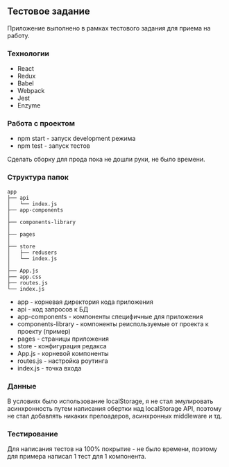 ## Тестовое задание

Приложение выполнено в рамках тестового задания для приема на работу.

### Технологии

- React
- Redux
- Babel
- Webpack
- Jest
- Enzyme

### Работа с проектом

- npm start - запуск development режима
- npm test - запуск тестов

Сделать сборку для прода пока не дошли руки, не было времени.

### Структура папок

```
app
├── api
│   └── index.js
├── app-components
│
├── components-library
│
├── pages
│
├── store 
│   ├── redusers
│   └── index.js
│
├── App.js
├── app.css
├── routes.js
└── index.js
```

- app - корневая директория кода приложения
- api - код запросов к БД
- app-components - компоненты специфичные для приложения
- components-library - компоненты реиспользуемые от проекта к проекту (пример)
- pages - страницы приложения
- store - конфигурация редакса
- App.js - корневой компоненты
- routes.js - настройка роутинга
- index.js - точка входа

### Данные

В условиях было использование localStorage, я не стал эмулировать асинхронность путем написания обертки над localStorage API, поэтому не стал добавлять никаких прелоадеров, асинхронных middleware и тд.

### Тестирование

Для написания тестов на 100% покрытие - не было времени, поэтому для примера написал 1 тест для 1 компонента.

